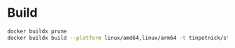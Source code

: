 

# Build

```bash
docker buildx prune
docker buildx build --platform linux/amd64,linux/arm64 -t tinpotnick/stunnel:1.0.1 . --push

```